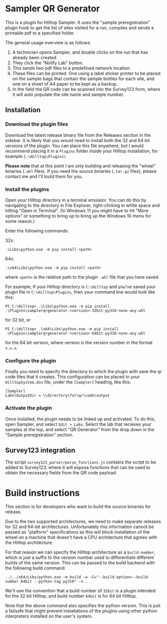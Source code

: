 # Sampler QR Generator

This is a plugin for Hilltop Sampler. It uses the "sample preregistration" plugin hook to get the list of sites visited for a run, compiles and sends a printable pdf to a specified folder.

The general usage overview is as follows:

1. A technician opens Sampler, and double clicks on the run that has already been created.
2. They click the "Notify Lab" button.
3. This sends two pdf files to a predefined network location.
4. These files can be printed: One using a label sticker printer to be placed on the sample bags that contain the sample bottles for each site, and one on a sheet of A4 paper to be kept as a backup.
5. In the field the QR code can be scanned into the Survey123 form, where it will auto populate the site name and sample number.

## Installation

### Download the plugin files

Download the latest release binary file from the Releases section in the sidebar. It is likely that you would need to install both the 32 and 64 bit versions of the plugin. You can place this file anywhere, but I would recommend placing it in a `Plugins` folder inside your Hilltop installation, for example `C:\Hilltop\Plugins\`

**Please note** that at this point I am only building and releasing the "wheel" binaries (`.whl` files). If you need the source binaries (`.tar.gz` files), please contact me and I'll build them for you.

### Install the plugins

Open your Hilltop directory in a terminal emulator. You can do this by navigating to the directory in File Explorer, right-clicking in white space and hitting "Open in Terminal". (In Windows 11 you might have to hit "More options" or something to bring up to bring up the Windows 10 menu for some reason.)

Enter the following commands:

32x:
```
.\Libs\python.exe -m pip install <path>
```

64x:
```
.\x64\Libs\python.exe -m pip install <path>
```

where `<path>` is the relative path to the plugin `.whl` file that you have saved.

For example, if your Hilltop directory is `C:\Hilltop` and you've saved your plugin file in `C:\Hilltop\Plugins`, then your command line would look like this:

```
PS C:\Hilltop> .\Libs\python.exe -m pip install .\Plugins\samplerqrgenerator-<version>-32bit-py310-none-any.whl
```
for 32 bit, or
```
PS C:\Hilltop> .\x64\Libs\python.exe -m pip install .\Plugins\samplerqrgenerator-<version>-64bit-py310-none-any.whl
```
for the 64 bit version, where version is the version number in the format `x.x.x`.

### Configure the plugin

Finally you need to specify the directory to which the plugin with save the qr code files that it creates. This configuration can be placed in your `HilltopSystem.dsn` file, under the `[Sampler]` heading, like this:

```
[Sampler]
LabelOutputDir = \\directory\for\qr\code\output
```

### Activate the plugin

Once installed, the plugin needs to be linked up and activated. To do this, open Sampler, and select `Edit > Labs`. Select the lab that recieves your samples at the top, and select "QR Generator" from the drop down in the "Sample preregistration" section.

## Survey123 integration

The script `survey123_parser/parse_functions.js` contains the script to be added to Survey123, where it will expose functions that can be used to obtain the necessary fields from the QR code payload.

# Build instructions

This section is for developers who want to build the source binaries for release.

Due to the two supported architectures, we need to make separate releases for 32 and 64-bit  architectures. Unfortunately this information cannot be passed as "platform" specifications as this will block installation of the wheel on a machine that doesn't have a CPU architecture that agrees with the Hilltop architecture. 

For that reason we can specify the Hilltop architecture as a `build-number`, which is just a suffix to the version number used to differentiate different builds of the same version. This can be passed to the build backend with the following build command: 

```
../../x64/Libs/python.exe -m build -w -C="--build-option=--build-number 64bit --python-tag py310" -n .
```

We'll use the convention that a build number of `32bit` is a plugin intended for the 32 bit Hilltop, and build number `64bit` is for 64 bit Hilltop.

Note that the above command also specifies the python version. This is just a failsafe that might prevent installations of the plugins using other python interpreters installed on the user's system. 
